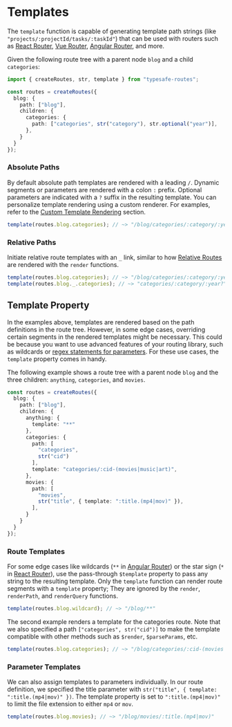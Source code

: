 # Templates

The `template` function is capable of generating template path strings (like `"projects/:projectId/tasks/:taskId"`) that can be used with routers such as [React Router](https://reactrouter.com), [Vue Router](https://router.vuejs.org/), [Angular Router](https://angular.dev/guide/routing), and more.

Given the following route tree with a parent node `blog` and a child `categories`:

``` ts
import { createRoutes, str, template } from "typesafe-routes";

const routes = createRoutes({
  blog: {
    path: ["blog"],
    children: {
      categories: {
        path: ["categories", str("category"), str.optional("year")],
      },
    }
  }
});
```

<!-- tabs:start -->
### **Absolute Paths**

By default absolute path templates are rendered with a leading `/`. Dynamic segments or parameters are rendered with a colon `:` prefix. Optional parameters are indicated with a `?` suffix in the resulting template. You can personalize template rendering using a custom renderer. For examples, refer to the [Custom Template Rendering](customization/custom-template-rendering.md) section.

``` ts
template(routes.blog.categories); // ~> "/blog/categories/:category/:year?"
```

### **Relative Paths**

Initiate relative route templates with an `_` link, similar to how [Relative Routes](basic-features/relative-routes.md) are rendered with the `render` functions.

``` ts
template(routes.blog.categories); // ~> "/blog/categories/:category/:year?"
template(routes.blog._.categories); // ~> "categories/:category/:year?"
```

<!-- tabs:end -->

## Template Property

In the examples above, templates are rendered based on the path definitions in the route tree. However, in some edge cases, overriding certain segments in the rendered templates might be necessary. This could be because you want to use advanced features of your routing library, such as wildcards or [regex statements for parameters](https://github.com/lukeed/regexparam). For these use cases, the `template` property comes in handy.

The following example shows a route tree with a parent node `blog` and the three children: `anything`, `categories`, and `movies`.


``` ts
const routes = createRoutes({
  blog: {
    path: ["blog"],
    children: {
      anything: {
        template: "**"
      },
      categories: {
        path: [
          "categories",
          str("cid")
        ],
        template: "categories/:cid-(movies|music|art)",
      },
      movies: {
        path: [
          "movies",
          str("title", { template: ":title.(mp4|mov)" }),
        ],
      }
    }
  }
});
```

<!-- tabs:start -->
### **Route Templates**
For some edge cases like wildcards (`**` in [Angular Router](https://v17.angular.io/guide/router#setting-up-wildcard-routes)) or the star sign (`*` in [React Router](https://reactrouter.com/start/library/routing#splats)), use the pass-through `$template` property to pass any string to the resulting template. Only the `template` function can render route segments with a `template` property; They are ignored by the `render`, `renderPath`, and `renderQuery` functions.

``` ts
template(routes.blog.wildcard); // ~> "/blog/**"
```

The second example renders a template for the categories route. Note that we also specified a path `["categories", str("cid")]` to make the template compatible with other methods such as `$render`, `$parseParams`, etc.

``` ts
template(routes.blog.categories); // ~> "/blog/categories/:cid-(movies|music|art)"
```

### **Parameter Templates**

We can also assign templates to parameters individually. In our route definition, we specified the title parameter with `str("title", { template: ":title.(mp4|mov)" })`. The template property is set to `":title.(mp4|mov)"` to limit the file extension to either `mp4` or `mov`.

``` ts
template(routes.blog.movies); // ~> "/blog/movies/:title.(mp4|mov)"
```
<!-- tabs:end -->
